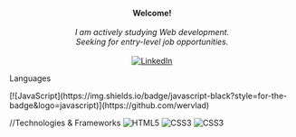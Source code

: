 
<p align="center">
    <b>Welcome!</b><br><br>
    <i>
        I am actively studying Web development.<br>
        Seeking for entry-level job opportunities.<br>
    </i><br>
    <a href="https://www.linkedin.com/in/joaocorreia99/">
        <img src="https://img.shields.io/badge/LinkedIn-blue?style=flat-square&logo=linkedin" alt="LinkedIn">
    </a>
</p>

<p>Languages</p>
[![JavaScript](https://img.shields.io/badge/javascript-black?style=for-the-badge&logo=javascript)](https://github.com/wervlad)


//Technologies & Frameworks
![HTML5](https://img.shields.io/badge/html5-black?style=for-the-badge&logo=html5)
![CSS3](https://img.shields.io/badge/css3-black?style=for-the-badge&logo=css3)
![CSS3](https://img.shields.io/badge/bootstrap-black?style=for-the-badge&logo=bootstrap)

